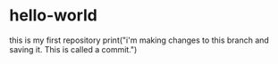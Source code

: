 # hello-world
this is my first repository
print("i'm making changes to this branch and saving it. This is called a commit.")
